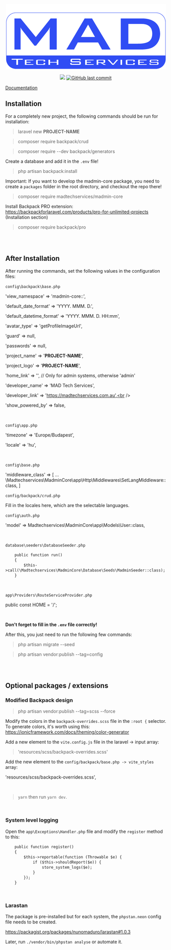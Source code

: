 <p align="center">
    <a href="https://madtechservices.com.au/" title="madtechservices.com.au"><img src="https://raw.githubusercontent.com/madtechservices/madmin-core/main/assets/img/different-logo.png" style="max-width: 600px"></a>
<p>
  
<p align="center">
    <a href="https://packagist.org/packages/madtechservices/madmin-core" title="Latest Version on Packagist"><img src="https://img.shields.io/packagist/v/madtechservices/madmin-core.svg?style=flat-square"></a>
    <a href="https://github.com/madtechservices/madmin-core/commits/main" title="Last commit"><img alt="GitHub last commit" src="https://img.shields.io/github/last-commit/madtechservices/madmin-core"></a>
</p>

[Documentation](https://github.com/madtechservices/madmin-core/blob/main/DOCUMENTATION.md)

## Installation

  

For a completely new project, the following commands should be run for installation:

  

> laravel new **PROJECT-NAME**  <br  />

> composer require backpack/crud<br  />

> composer require --dev backpack/generators <br  />

Create a database and add it in the `.env` file!

> php artisan backpack:install <br  />

Important: If you want to develop the madmin-core package, you need to create a `packages` folder in the root directory, and checkout the repo there!

> composer require madtechservices/madmin-core <br  />

Install Backpack PRO extension: https://backpackforlaravel.com/products/pro-for-unlimited-projects (Installation section)

> composer require backpack/pro <br  />

<br  />
<br  />

## After Installation

After running the commands, set the following values in the configuration files:

  

`config\backpack\base.php`<br  />

'view_namespace' => 'madmin-core::',<br  />

'default_date_format' => 'YYYY. MMM. D.',<br  />

'default_datetime_format' => 'YYYY. MMM. D. HH:mm',<br  />

'avatar_type' => 'getProfileImageUrl',<br  />

'guard' => null,<br  />

'passwords' => null,<br  />

'project_name' => '**PROJECT-NAME**',<br  />

'project_logo' => '**PROJECT-NAME**',<br  />

'home_link' => '', // Only for admin systems, otherwise 'admin' <br  />

'developer_name' => 'MAD Tech Services',<br  />

'developer_link' => 'https://madtechservices.com.au',<br  />

'show_powered_by' => false,<br />

<br  />

`config\app.php`<br  />

'timezone' => 'Europe/Budapest',<br  />

'locale' => 'hu',<br  />

<br  />

`config\base.php`<br />

'middleware_class' => [
    ...
    \Madtechservices\MadminCore\app\Http\Middlewares\SetLangMiddleware::class,
]

`config/backpack/crud.php`<br />

Fill in the locales here, which are the selectable languages.

`config\auth.php`<br  />

'model' => Madtechservices\MadminCore\app\Models\User::class,<br  />

<br  />

`database\seeders\DatabaseSeeder.php`<br  />


```
    public function run()
    {
        $this->call(\Madtechservices\MadminCore\Database\Seeds\MadminSeeder::class);
    }
```


<br  />

`app\Providers\RouteServiceProvider.php`<br  />

public const HOME = '/';<br  />

<br  />

**Don't forget to fill in the `.env` file correctly!**

  

After this, you just need to run the following few commands:

  

> php artisan migrate --seed<br  />

> php artisan vendor:publish --tag=config<br  />

<br  />
<br  />

## Optional packages / extensions

### Modified Backpack design

> php artisan vendor:publish --tag=scss --force

Modify the colors in the `backpack-overrides.scss` file in the `:root {` selector. To generate colors, it's worth using this: https://ionicframework.com/docs/theming/color-generator

Add a new element to the `vite.config.js` file in the laravel -> input array:<br />
> 'resources/scss/backpack-overrides.scss'

Add the new element to the `config/backpack/base.php -> vite_styles` array:<br />

'resources/scss/backpack-overrides.scss',

<br  />

> `yarn` then run `yarn dev`.

<br  />

### System level logging

Open the `app\Exceptions\Handler.php` file and modify the `register` method to this:
```
    public function register()
    {
        $this->reportable(function (Throwable $e) {
            if ($this->shouldReport($e)) {
                store_system_logs($e);
            }
        });
    }
```

<br  />

### Larastan

The package is pre-installed but for each system, the `phpstan.neon` config file needs to be created.<br  />

https://packagist.org/packages/nunomaduro/larastan#1.0.3<br/>

Later, run `./vendor/bin/phpstan analyse` or automate it.<br/>

